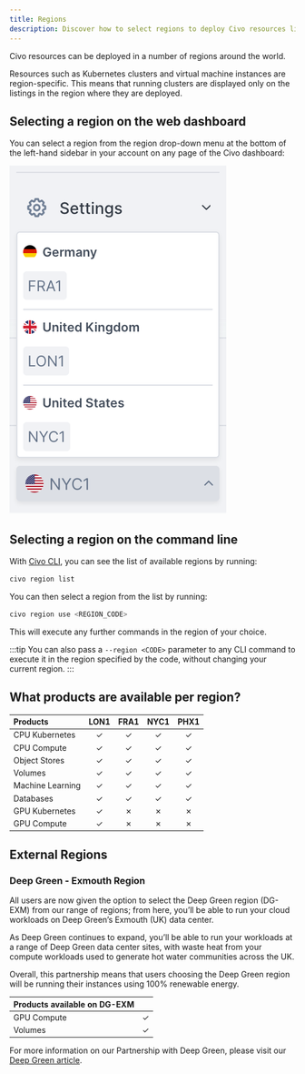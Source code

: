 ```yaml
---
title: Regions
description: Discover how to select regions to deploy Civo resources like Kubernetes clusters and VMs. Use the Civo Dashboard or CLI to manage regions effortlessly.
---
```


<head>
  <title>A Guide to Civo Regions | Civo Documentation</title>
</head>

Civo resources can be deployed in a number of regions around the world.

Resources such as Kubernetes clusters and virtual machine instances are region-specific. This means that running clusters are displayed only on the listings in the region where they are deployed.

## Selecting a region on the web dashboard

You can select a region from the region drop-down menu at the bottom of the left-hand sidebar in your account on any page of the Civo dashboard:

![Drop-down menu for selecting Civo regions](../compute/images/region-select.png)

## Selecting a region on the command line

With [Civo CLI](../overview/tools-overview), you can see the list of available regions by running:

```bash
civo region list
```

You can then select a region from the list by running:

```bash
civo region use <REGION_CODE>
```

This will execute any further commands in the region of your choice.

:::tip
You can also pass a `--region <CODE>` parameter to any CLI command to execute it in the region specified by the code, without changing your current region.
:::

## What products are available per region?

| Products         | LON1 | FRA1 | NYC1 | PHX1 |
|:-----------------|:----:|:----:|:----:|:----:|
| CPU Kubernetes   |  ✓   |  ✓   |  ✓   |  ✓   |
| CPU Compute      |  ✓   |  ✓   |  ✓   |  ✓   |
| Object Stores    |  ✓   |  ✓   |  ✓   |  ✓   |
| Volumes          |  ✓   |  ✓   |  ✓   |  ✓   |
| Machine Learning |  ✓   |  ✓   |  ✓   |  ✓   |
| Databases        |  ✓   |  ✓   |  ✓   |  ✓   |
| GPU Kubernetes   |  ✓   |  ✗   |  ✗   |  ✗   |
| GPU Compute      |  ✓   |  ✗   |  ✗   |  ✗   |

## External Regions

### Deep Green - Exmouth Region

All users are now given the option to select the Deep Green region (DG-EXM) from our range of regions; from here, you’ll be able to run your cloud workloads on Deep Green’s Exmouth (UK) data center.

As Deep Green continues to expand, you’ll be able to run your workloads at a range of Deep Green data center sites, with waste heat from your compute workloads used to generate hot water communities across the UK.

Overall, this partnership means that users choosing the Deep Green region will be running their instances using 100% renewable energy.

| Products available on DG-EXM|     |
|:----------------------------|:---:|
| GPU Compute                 |  ✓  |
| Volumes                     |  ✓  |

For more information on our Partnership with Deep Green, please visit our [Deep Green article](https://www.civo.com/blog/greener-cloud-computing-deep-green). 
